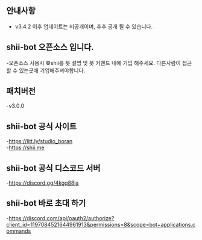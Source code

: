 ## 안내사항
- v3.4.2 이후 업데이트는 비공개이며, 추후 공개 될 수 있습니다.

## shii-bot 오픈소스 입니다.
-오픈소스 사용시 
©shii를 봇 설명 및 봇 커멘드 내에 기입 해주세요. 다른사람이 접근할 수 있는곳애 기입해주셔야합니다.

## 패치버전
-v3.0.0                         

## shii-bot 공식 사이트
-https://litt.ly/studio_boran                           
-https://shii.me

## shii-bot 공식 디스코드 서버
-https://discord.gg/4kgq88ja                            

## shii-bot 바로 초대 하기
-https://discord.com/api/oauth2/authorize?client_id=1197084521644961913&permissions=8&scope=bot+applications.commands                            
